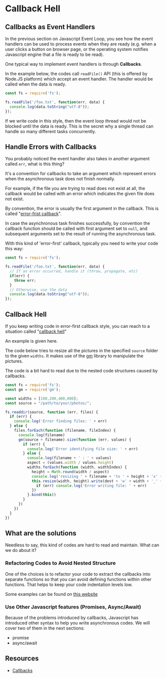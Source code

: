 # Callback Hell

## Callbacks as Event Handlers

In the previous section on Javascript Event Loop, you see how the event handlers can be used to process events when they are ready \(e.g. when a user clicks a button on browser page, or the operating system notifies Javascript engine that a file is ready to be read\).

One typical way to implement event handlers is through **Callbacks**.

In the example below, the codes call `readFile()` API \(this is offered by Node.JS platform\) which accept an event handler. The handler would be called when the data is ready.

```javascript
const fs = require('fs');

fs.readFile('/foo.txt', function(err, data) {
  console.log(data.toString("utf-8"));
});
```

If we write code in this style, then the event loop thread would not be blocked until the data is ready. This is the secret why a single thread can handle so many different tasks concurrently.

## Handle Errors with Callbacks

You probably noticed the event handler also takes in another argument called `err`, what is this thing?

It's a convention for callbacks to take an argument which represent errors when the asynchronous task does not finish normally.

For example, if the file you are trying to read does not exist at all, the callback would be called with an error which indicates the given file does not exist.

By convention, the error is usually the first argument in the callback. This is called "[error-frist callback](http://fredkschott.com/post/2014/03/understanding-error-first-callbacks-in-node-js/)".

In case the asynchronous task finishes successfully, by convention the callback function should be called with first argument set to `null`, and subsequent arguments set to the result of running the asynchronous task.

With this kind of 'error-first' callback, typically you need to write your code this way:

```javascript
const fs = require('fs');

fs.readFile('/foo.txt', function(err, data) {
  // If an error occurred, handle it (throw, propagate, etc)
  if(err) {
    throw err;
  }
  // Otherwise, use the data
  console.log(data.toString("utf-8"));
});
```

## Callback Hell

If you keep writing code in error-first callback style, you can reach to a situation called "[callback hell](http://callbackhell.com/)"

An example is given here.

The code below tries to resize all the pictures in the specified `source` folder to the given `widths`. It makes use of the [gm](https://github.com/aheckmann/gm) library to manipulate the pictures.

The code is a bit hard to read due to the nested code structures caused by callbacks.

```javascript
const fs = require('fs');
const gm = require('gm');

const widths = [100,200,400,800];
const source = "/path/to/your/photos/";

fs.readdir(source, function (err, files) {
  if (err) {
    console.log('Error finding files: ' + err)
  } else {
    files.forEach(function (filename, fileIndex) {
      console.log(filename)
      gm(source + filename).size(function (err, values) {
        if (err) {
          console.log('Error identifying file size: ' + err)
        } else {
          console.log(filename + ' : ' + values)
          aspect = (values.width / values.height)
          widths.forEach(function (width, widthIndex) {
            height = Math.round(width / aspect)
            console.log('resizing ' + filename + 'to ' + height + 'x' + height)
            this.resize(width, height).write(dest + 'w' + width + '_' + filename, function(err) {
              if (err) console.log('Error writing file: ' + err)
            })
          }.bind(this))
        }
      })
    })
  }
})
```

## What are the solutions

Needless to say, this kind of codes are hard to read and maintain. What can we do about it?

### Refactoring Codes to Avoid Nested Structure

One of the choices is to refactor your code to extract the callbacks into separate functions so that you can avoid defining functions within other functions. That helps to keep your code indentation levels low.

Some examples can be found on [this website](http://callbackhell.com/)

### Use Other Javascript features \(Promises, Async/Await\)

Because of the problems introduced by callbacks, Javascript has introduced other syntax to help you write asynchronous codes. We will cover two of them in the next sections:

* promise
* async/await

## Resources

* [Callbacks](http://javascript.info/callbacks)


